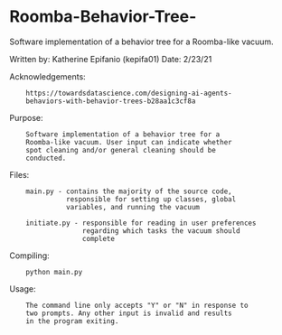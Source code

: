 # Roomba-Behavior-Tree-
Software implementation of a behavior tree for a Roomba-like vacuum.


Written by:      Katherine Epifanio (kepifa01)
Date:            2/23/21


Acknowledgements:

        https://towardsdatascience.com/designing-ai-agents-
        behaviors-with-behavior-trees-b28aa1c3cf8a

Purpose:

        Software implementation of a behavior tree for a
        Roomba-like vacuum. User input can indicate whether
        spot cleaning and/or general cleaning should be
        conducted.

Files:

        main.py - contains the majority of the source code,
                  responsible for setting up classes, global
                  variables, and running the vacuum

        initiate.py - responsible for reading in user preferences
                      regarding which tasks the vacuum should
                      complete

Compiling:

        python main.py

Usage:

        The command line only accepts "Y" or "N" in response to
        two prompts. Any other input is invalid and results
        in the program exiting.
